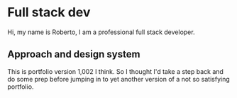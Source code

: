 # Full stack dev

Hi, my name is Roberto, I am a professional full stack developer. 

## Approach and design system
This is portfolio version 1,002 I think. So I thought I'd take a step back and do some prep before jumping in to yet another version of a not so satisfying portfolio. 

